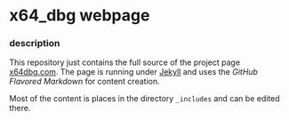 x64_dbg webpage
=========

### description

This repository just contains the full source of the project page [x64dbg.com](http://x64dbg.com.). The page is running under [Jekyll](http://jekyllrb.com/) and uses the *GitHub Flavored Markdown* for content creation.

Most of the content is places in the directory `_includes` and can be edited there.
